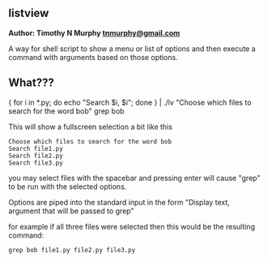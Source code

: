 ## listview ##

**Author: Timothy N Murphy <tnmurphy@gmail.com>**

A way for shell script to show a menu or list of options and then execute a command with arguments based on those options.

## What??? ##

{ for i in *.py; do echo "Search $i, $i"; done } | ./lv "Choose which files to search for the word bob" grep bob 

This will show a fullscreen selection a bit like this

```
Choose which files to search for the word bob
Search file1.py
Search file2.py
Search file3.py

```

you may select files with the spacebar and pressing enter will cause "grep" to be run with the selected options.

Options are piped into the standard input in the form "Display text, argument that will be passed to grep"

for example if all three files were selected then this would be the resulting command: 

```
grep bob file1.py file2.py file3.py
```


